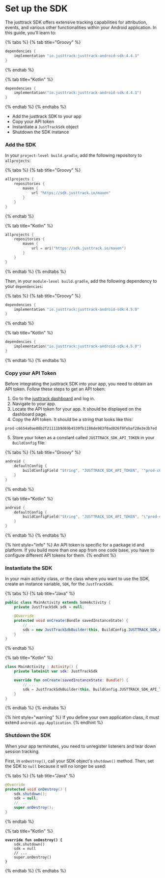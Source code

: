# Set up the SDK

The justtrack SDK offers extensive tracking capabilities for attribution, events, and various other functionalities within your Android application. In this guide, you'll learn to:&#x20;

{% tabs %}
{% tab title="Groovy" %}
```groovy
dependencies {
    implementation "io.justtrack:justtrack-android-sdk:4.4.1"
}
```
{% endtab %}

{% tab title="Kotlin" %}
```kotlin
dependencies {
    implementation("io.justtrack:justtrack-android-sdk:4.4.1")
}
```
{% endtab %}
{% endtabs %}

* Add the justtrack SDK to your app
* Copy your API token
* Instantiate a `JustTrackSdk` object
* Shutdown the SDK instance

### Add the SDK

In your `project-level build.gradle`, add the following repository to `allprojects`:

{% tabs %}
{% tab title="Groovy" %}
```groovy
allprojects {
    repositories {
        maven {
            url "https://sdk.justtrack.io/maven"
        }
    }
}
```
{% endtab %}

{% tab title="Kotlin" %}
```kotlin
allprojects {
    repositories {
        maven {
            url = uri("https://sdk.justtrack.io/maven")
        }
    }
}
```
{% endtab %}
{% endtabs %}

Then, in your `module-level build.gradle`, add the following dependency to your `dependencies`:

{% tabs %}
{% tab title="Groovy" %}
```groovy
dependencies {
    implementation "io.justtrack:justtrack-android-sdk:4.5.0"
}
```
{% endtab %}

{% tab title="Kotlin" %}
```kotlin
dependencies {
    implementation("io.justtrack:justtrack-android-sdk:4.5.0")
}
```
{% endtab %}
{% endtabs %}

### Copy your API Token

Before integrating the justtrack SDK into your app, you need to obtain an API token. Follow these steps to get an API token:

1. Go to the [justtrack dashboard](https://dashboard.justtrack.io/admin/products) and log in.
2. Navigate to your app.
3. Locate the API token for your app. It should be displayed on the dashboard page.
4. Copy the API token. It should be a string that looks like this:

```
prod-c6654a0ae88b2f21111b9d69b4539fb1186de983f0ad826f0febaf28e3e3b7ed
```

5. Store your token as a constant called `JUSTTRACK_SDK_API_TOKEN` in your `BuildConfig` file:

{% tabs %}
{% tab title="Groovy" %}
```groovy
android {
    defaultConfig {
        buildConfigField "String", "JUSTTRACK_SDK_API_TOKEN", '"prod-c6654a0ae88b2f21111b9d69b4539fb1186de983f0ad826f0febaf28e3e3b7ed"'
    }
}
```
{% endtab %}

{% tab title="Kotlin" %}
```kotlin
android {
    defaultConfig {
        buildConfigField("String", "JUSTTRACK_SDK_API_TOKEN", "\"prod-c6654a0ae88b2f21111b9d69b4539fb1186de983f0ad826f0febaf28e3e3b7ed\"")
    }
}
```
{% endtab %}
{% endtabs %}

{% hint style="info" %}
An API token is specific for a package id and platform. If you build more than one app from one code base, you have to configure different API tokens for them.
{% endhint %}

### Instantiate the SDK

In your main activity class, or the class where you want to use the SDK, create an instance variable, `SDK`, for the `JustTrackSdk`.&#x20;

{% tabs %}
{% tab title="Java" %}
```java
public class MainActivity extends SomeActivity {
    private JustTrackSdk sdk = null;

    @Override
    protected void onCreate(Bundle savedInstanceState) {
        // ...
        sdk = new JustTrackSdkBuilder(this, BuildConfig.JUSTTRACK_SDK_API_TOKEN).build();
    }
}
```
{% endtab %}

{% tab title="Kotlin" %}
```kotlin
class MainActivity : Activity() {
    private lateinit var sdk: JustTrackSdk

    override fun onCreate(savedInstanceState: Bundle?) {
        // ...
        sdk = JustTrackSdkBuilder(this, BuildConfig.JUSTTRACK_SDK_API_TOKEN).build()
    }
}
```
{% endtab %}
{% endtabs %}

{% hint style="warning" %}
If you define your own application class, it must extend `android.app.Application`.
{% endhint %}

### Shutdown the SDK

When your app terminates, you need to unregister listeners and tear down session tracking.

First, in `onDestroy()`, call your SDK object's `shutdown()` method. Then, set the SDK to `null` because it will no longer be used:

{% tabs %}
{% tab title="Java" %}
```java
@Override
protected void onDestroy() {
    sdk.shutdown();
    sdk = null;
    // ...
    super.onDestroy();
}
```
{% endtab %}

{% tab title="Kotlin" %}
<pre class="language-kotlin"><code class="lang-kotlin"><strong>override fun onDestroy() {
</strong>    sdk.shutdown()
    sdk = null
    // ...
    super.onDestroy()
}
</code></pre>
{% endtab %}
{% endtabs %}

